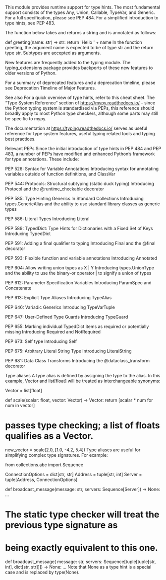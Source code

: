 This module provides runtime support for type hints. The most fundamental support consists of the types Any, Union, Callable, TypeVar, and Generic. For a full specification, please see PEP 484. For a simplified introduction to type hints, see PEP 483.

The function below takes and returns a string and is annotated as follows:

def greeting(name: str) -> str:
return 'Hello ' + name
In the function greeting, the argument name is expected to be of type str and the return type str. Subtypes are accepted as arguments.

New features are frequently added to the typing module. The typing_extensions package provides backports of these new features to older versions of Python.

For a summary of deprecated features and a deprecation timeline, please see Deprecation Timeline of Major Features.

See also For a quick overview of type hints, refer to this cheat sheet.
The “Type System Reference” section of https://mypy.readthedocs.io/ – since the Python typing system is standardised via PEPs, this reference should broadly apply to most Python type checkers, although some parts may still be specific to mypy.

The documentation at https://typing.readthedocs.io/ serves as useful reference for type system features, useful typing related tools and typing best practices.

Relevant PEPs
Since the initial introduction of type hints in PEP 484 and PEP 483, a number of PEPs have modified and enhanced Python’s framework for type annotations. These include:

PEP 526: Syntax for Variable Annotations
Introducing syntax for annotating variables outside of function definitions, and ClassVar

PEP 544: Protocols: Structural subtyping (static duck typing)
Introducing Protocol and the @runtime_checkable decorator

PEP 585: Type Hinting Generics In Standard Collections
Introducing types.GenericAlias and the ability to use standard library classes as generic types

PEP 586: Literal Types
Introducing Literal

PEP 589: TypedDict: Type Hints for Dictionaries with a Fixed Set of Keys
Introducing TypedDict

PEP 591: Adding a final qualifier to typing
Introducing Final and the @final decorator

PEP 593: Flexible function and variable annotations
Introducing Annotated

PEP 604: Allow writing union types as X | Y
Introducing types.UnionType and the ability to use the binary-or operator | to signify a union of types

PEP 612: Parameter Specification Variables
Introducing ParamSpec and Concatenate

PEP 613: Explicit Type Aliases
Introducing TypeAlias

PEP 646: Variadic Generics
Introducing TypeVarTuple

PEP 647: User-Defined Type Guards
Introducing TypeGuard

PEP 655: Marking individual TypedDict items as required or potentially missing
Introducing Required and NotRequired

PEP 673: Self type
Introducing Self

PEP 675: Arbitrary Literal String Type
Introducing LiteralString

PEP 681: Data Class Transforms
Introducing the @dataclass_transform decorator

Type aliases
A type alias is defined by assigning the type to the alias. In this example, Vector and list[float] will be treated as interchangeable synonyms:

Vector = list[float]

def scale(scalar: float, vector: Vector) -> Vector:
return [scalar * num for num in vector]

# passes type checking; a list of floats qualifies as a Vector.

new_vector = scale(2.0, [1.0, -4.2, 5.4])
Type aliases are useful for simplifying complex type signatures. For example:

from collections.abc import Sequence

ConnectionOptions = dict[str, str]
Address = tuple[str, int]
Server = tuple[Address, ConnectionOptions]

def broadcast_message(message: str, servers: Sequence[Server]) -> None:
...

# The static type checker will treat the previous type signature as

# being exactly equivalent to this one.

def broadcast_message(
message: str,
servers: Sequence[tuple[tuple[str, int], dict[str, str]]]) -> None:
...
Note that None as a type hint is a special case and is replaced by type(None).
